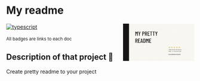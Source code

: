 # My readme

<img src="https://raw.githubusercontent.com/GuiMoraesDev/my-readme/main/public/img/cover.png" alt="A book cover with the title 'my-pretty-readme', a quote saying 'this saves me much time. — the author' and my name bellow" height="100px" align="right" />

[![typescript](https://img.shields.io/badge/typescript-^4.8.2-blue?logo=Typescript)](https://www.typescriptlang.org/)

<small>All badges are links to each doc</small>

## Description of that project 📖

Create pretty readme to your project
